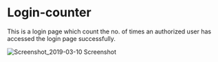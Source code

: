 # Login-counter
This is a login page which count the no. of times an authorized user has accessed the login page successfully.


![Screenshot_2019-03-10 Screenshot](https://user-images.githubusercontent.com/39726093/54082457-30f56c80-433c-11e9-883a-66461d0cb83b.png)

